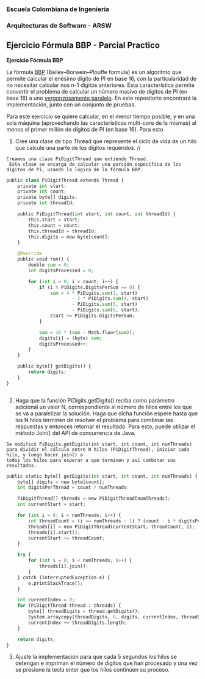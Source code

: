 
### Escuela Colombiana de Ingeniería
### Arquitecturas de Software - ARSW
## Ejercicio Fórmula BBP - Parcial Practico


**Ejercicio Fórmula BBP**

La fórmula [BBP](https://en.wikipedia.org/wiki/Bailey%E2%80%93Borwein%E2%80%93Plouffe_formula) (Bailey–Borwein–Plouffe formula) es un algoritmo que permite calcular el enésimo dígito de PI en base 16, con la particularidad de no necesitar calcular nos n-1 dígitos anteriores. Esta característica permite convertir el problema de calcular un número masivo de dígitos de PI (en base 16) a uno [vergonzosamente paralelo](https://en.wikipedia.org/wiki/Embarrassingly_parallel). En este repositorio encontrará la implementación, junto con un conjunto de pruebas. 

Para este ejercicio se quiere calcular, en el menor tiempo posible, y en una sola máquina (aprovechando las características multi-core de la mismas) al menos el primer millón de dígitos de PI (en base 16). Para esto

1. Cree una clase de tipo Thread que represente el ciclo de vida de un hilo que calcule una parte de los dígitos requeridos.
//
```text
Creamos una clase PiDigitThread que extiende Thread.
 Esta clase se encarga de calcular una porción específica de los dígitos de Pi, usando la lógica de la fórmula BBP.
```
```python
public class PiDigitThread extends Thread {
    private int start;
    private int count;
    private byte[] digits;
    private int threadId;

    public PiDigitThread(int start, int count, int threadId) {
        this.start = start;
        this.count = count;
        this.threadId = threadId;
        this.digits = new byte[count];
    }

    @Override
    public void run() {
        double sum = 0;
        int digitsProcessed = 0;

        for (int i = 0; i < count; i++) {
            if (i % PiDigits.DigitsPerSum == 0) {
                sum = 4 * PiDigits.sum(1, start)
                        - 2 * PiDigits.sum(4, start)
                        - PiDigits.sum(5, start)
                        - PiDigits.sum(6, start);
                start += PiDigits.DigitsPerSum;
            }

            sum = 16 * (sum - Math.floor(sum));
            digits[i] = (byte) sum;
            digitsProcessed++;
        }
    }

    public byte[] getDigits() {
        return digits;
    }
}

```
```text
```


2. Haga que la función PiDigits.getDigits() reciba como parámetro adicional un valor N, correspondiente al número de hilos entre los que se va a paralelizar la solución. Haga que dicha función espere hasta que los N hilos terminen de resolver el problema para combinar las respuestas y entonces retornar el resultado. Para esto, puede utilizar el método Join() del API de concurrencia de Java.
```text
Se modificó PiDigits.getDigits(int start, int count, int numThreads)
para dividir el cálculo entre N hilos (PiDigitThread), iniciar cada hilo, y luego hacer join() a
todos los hilos para esperar a que terminen y así combinar sus resultados.
```
```python
public static byte[] getDigits(int start, int count, int numThreads) {
    byte[] digits = new byte[count];
    int digitsPerThread = count / numThreads;

    PiDigitThread[] threads = new PiDigitThread[numThreads];
    int currentStart = start;

    for (int i = 0; i < numThreads; i++) {
        int threadCount = (i == numThreads - 1) ? (count - i * digitsPerThread) : digitsPerThread;
        threads[i] = new PiDigitThread(currentStart, threadCount, i);
        threads[i].start();
        currentStart += threadCount;
    }

    try {
        for (int i = 0; i < numThreads; i++) {
            threads[i].join();
        }
    } catch (InterruptedException e) {
        e.printStackTrace();
    }

    int currentIndex = 0;
    for (PiDigitThread thread : threads) {
        byte[] threadDigits = thread.getDigits();
        System.arraycopy(threadDigits, 0, digits, currentIndex, threadDigits.length);
        currentIndex += threadDigits.length;
    }

    return digits;
}
```
 
3. Ajuste la implementación para que cada 5 segundos los hilos se detengan e impriman el número de digitos que han procesado y una vez se presione la tecla enter que los hilos continúen su proceso.
